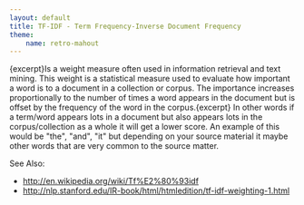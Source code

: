 ```yaml
---
layout: default
title: TF-IDF - Term Frequency-Inverse Document Frequency
theme:
    name: retro-mahout
---
```


{excerpt}Is a weight measure often used in information retrieval and text
mining. This weight is a statistical measure used to evaluate how important
a word is to a document in a collection or corpus. The importance increases
proportionally to the number of times a word appears in the document but is
offset by the frequency of the word in the corpus.{excerpt} In other words
if a term/word appears lots in a document but also appears lots in the
corpus/collection as a whole it will get a lower score. An example of this
would be "the", "and", "it" but depending on your source material it maybe
other words that are very common to the source matter.


 See Also:
 * http://en.wikipedia.org/wiki/Tf%E2%80%93idf
 * http://nlp.stanford.edu/IR-book/html/htmledition/tf-idf-weighting-1.html

